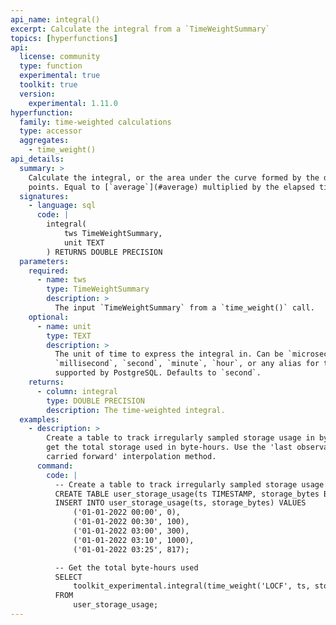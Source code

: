 ```yaml
---
api_name: integral()
excerpt: Calculate the integral from a `TimeWeightSummary`
topics: [hyperfunctions]
api:
  license: community
  type: function
  experimental: true
  toolkit: true
  version:
    experimental: 1.11.0
hyperfunction:
  family: time-weighted calculations
  type: accessor
  aggregates:
    - time_weight()
api_details:
  summary: >
    Calculate the integral, or the area under the curve formed by the data
    points. Equal to [`average`](#average) multiplied by the elapsed time.
  signatures:
    - language: sql
      code: |
        integral(
            tws TimeWeightSummary,
            unit TEXT
        ) RETURNS DOUBLE PRECISION
  parameters:
    required:
      - name: tws
        type: TimeWeightSummary
        description: >
          The input `TimeWeightSummary` from a `time_weight()` call.
    optional:
      - name: unit
        type: TEXT
        description: >
          The unit of time to express the integral in. Can be `microsecond`,
          `millisecond`, `second`, `minute`, `hour`, or any alias for those units
          supported by PostgreSQL. Defaults to `second`.
    returns:
      - column: integral
        type: DOUBLE PRECISION
        description: The time-weighted integral.
  examples:
    - description: >
        Create a table to track irregularly sampled storage usage in bytes, and
        get the total storage used in byte-hours. Use the 'last observation
        carried forward' interpolation method.
      command:
        code: |
          -- Create a table to track irregularly sampled storage usage
          CREATE TABLE user_storage_usage(ts TIMESTAMP, storage_bytes BIGINT);
          INSERT INTO user_storage_usage(ts, storage_bytes) VALUES
              ('01-01-2022 00:00', 0),
              ('01-01-2022 00:30', 100),
              ('01-01-2022 03:00', 300),
              ('01-01-2022 03:10', 1000),
              ('01-01-2022 03:25', 817);

          -- Get the total byte-hours used
          SELECT
              toolkit_experimental.integral(time_weight('LOCF', ts, storage_bytes), 'hours')
          FROM
              user_storage_usage;
---
```


